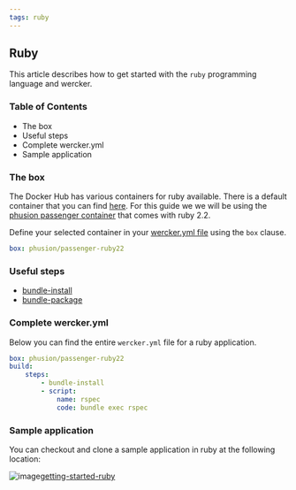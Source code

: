 ```yaml
---
tags: ruby
---
```


## Ruby

This article describes how to get started with the `ruby` programming
language and wercker.

### Table of Contents

* The box
* Useful steps
* Complete wercker.yml
* Sample application

### The box

The Docker Hub has various containers for ruby available.
There is a default container that you can find [here](https://registry.hub.docker.com/_/ruby/). For this guide we
we will be using the [phusion passenger container](https://registry.hub.docker.com/u/phusion/passenger-ruby22/) that comes with ruby 2.2.

Define your selected container in your [wercker.yml
file](/learn/wercker-yml/01_introduction.html) using the `box` clause.

```yaml
box: phusion/passenger-ruby22
```

### Useful steps

* [bundle-install](https://app.wercker.com/#applications/51c829d13179be44780020be/tab/details)
* [bundle-package](https://app.wercker.com/#applications/51c829d43179be44780020cf/tab/details)

### Complete wercker.yml

Below you can find the entire `wercker.yml` file for a ruby application.

```yaml
box: phusion/passenger-ruby22
build:
    steps:
        - bundle-install
        - script:
            name: rspec
            code: bundle exec rspec
```
### Sample application

You can checkout and clone a sample application in ruby at the
following location:

![image](/images/github-icon.svg)[getting-started-ruby](https://github.com/wercker/getting-started-ruby)
